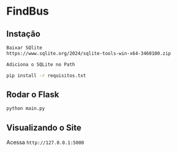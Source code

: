 # FindBus

## Instação
```bash
Baixar SQlite 
https://www.sqlite.org/2024/sqlite-tools-win-x64-3460100.zip
```
```bash
Adiciona o SQLite no Path
```

```bash
pip install -r requisitos.txt
```

## Rodar o Flask

```bash
python main.py
```

## Visualizando o Site

Acessa `http://127.0.0.1:5000`